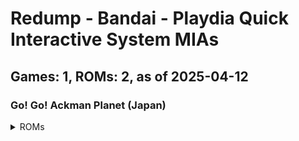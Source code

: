 # Redump - Bandai - Playdia Quick Interactive System MIAs
## Games: 1, ROMs: 2, as of 2025-04-12

### Go! Go! Ackman Planet (Japan)
<details>
<summary>ROMs</summary>

- Go! Go! Ackman Planet (Japan) (Track 1).bin, CRC: 1cbf2c16
- Go! Go! Ackman Planet (Japan) (Track 2).bin, CRC: f1974e93
</details>

